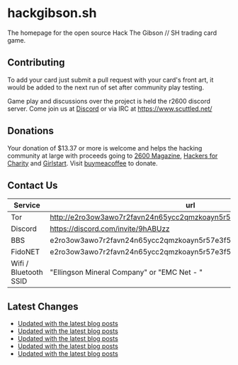 # hackgibson.sh
The homepage for the open source Hack The Gibson // SH trading card game.


## Contributing

To add your card just submit a pull request with your card's front art, it would be added to the next run of set after community play testing.

Game play and discussions over the project is held the r2600 discord server. Come join us at [Discord](https://discord.com/invite/9hABUzz) or via IRC at https://www.scuttled.net/


## Donations

Your donation of $13.37 or more is welcome and helps the hacking community at large with proceeds going to [2600 Magazine](https://2600.com/), [Hackers for Charity](https://hackersforcharity.org) and [Girlstart](https://girlstart.org).  Visit [buymeacoffee](https://www.buymeacoffee.com/hackgibson.sh) to donate.


## Contact Us

Service | url
-|-
Tor | http://e2ro3ow3awo7r2favn24n65ycc2qmzkoayn5r57e3f56nvjwdcgg32ad.onion
Discord | https://discord.com/invite/9hABUzz
BBS | e2ro3ow3awo7r2favn24n65ycc2qmzkoayn5r57e3f56nvjwdcgg32ad.onion:23
FidoNET | e2ro3ow3awo7r2favn24n65ycc2qmzkoayn5r57e3f56nvjwdcgg32ad.onion:24554
Wifi / Bluetooth SSID | "Ellingson Mineral Company" or "EMC Net - <fidonet address>"

## Latest Changes
<!-- BLOG-POST-LIST:START -->
- [Updated with the latest blog posts](https://github.com/DFW2600/hackgibson.sh/commit/2544d2b553780dcdab96f89d720634262ca0cdb3)
- [Updated with the latest blog posts](https://github.com/DFW2600/hackgibson.sh/commit/5a0e611bcd4e9b0106fde72ed7ea5b428323ed7a)
- [Updated with the latest blog posts](https://github.com/DFW2600/hackgibson.sh/commit/f2b0a63ab333846ca66f0bdd6fee0d79aa1ed3e7)
- [Updated with the latest blog posts](https://github.com/DFW2600/hackgibson.sh/commit/09bcf6ae9ec5978f8a7e595cf339e2468846f84e)
- [Updated with the latest blog posts](https://github.com/DFW2600/hackgibson.sh/commit/e960f07abf534d38cb59846429b61bb168d70845)
<!-- BLOG-POST-LIST:END -->
